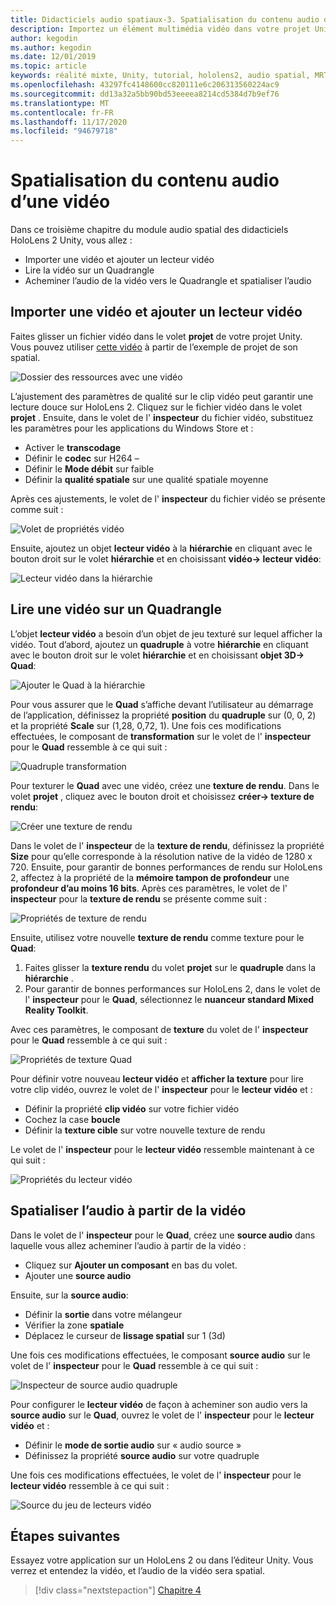 ```yaml
---
title: Didacticiels audio spatiaux-3. Spatialisation du contenu audio d’une vidéo
description: Importez un élément multimédia vidéo dans votre projet Unity et spatialez l’audio de la vidéo.
author: kegodin
ms.author: kegodin
ms.date: 12/01/2019
ms.topic: article
keywords: réalité mixte, Unity, tutorial, hololens2, audio spatial, MRTK, boîte à outils de réalité mixte, UWP, Windows 10, HRTF, fonction de transfert liée aux têtes, réverbération, Microsoft Spatializer, importation de vidéos, lecteur vidéo
ms.openlocfilehash: 43297fc4148600cc820111e6c206313560224ac9
ms.sourcegitcommit: dd13a32a5bb90bd53eeeea8214cd5384d7b9ef76
ms.translationtype: MT
ms.contentlocale: fr-FR
ms.lasthandoff: 11/17/2020
ms.locfileid: "94679718"
---
```

# <a name="spatializing-audio-from-a-video"></a>Spatialisation du contenu audio d’une vidéo
Dans ce troisième chapitre du module audio spatial des didacticiels HoloLens 2 Unity, vous allez :
* Importer une vidéo et ajouter un lecteur vidéo
* Lire la vidéo sur un Quadrangle
* Acheminer l’audio de la vidéo vers le Quadrangle et spatialiser l’audio

## <a name="import-a-video-and-add-a-video-player"></a>Importer une vidéo et ajouter un lecteur vidéo

Faites glisser un fichier vidéo dans le volet **projet** de votre projet Unity. Vous pouvez utiliser [cette vidéo](https://github.com/microsoft/spatialaudio-unity/blob/develop/Samples/MicrosoftSpatializerSample/Assets/Microsoft%20HoloLens%20-%20Spatial%20Sound-PTPvx7mDon4.mp4?raw=true) à partir de l’exemple de projet de son spatial.

![Dossier des ressources avec une vidéo](images/spatial-audio/assets-folder-with-video.png)

L’ajustement des paramètres de qualité sur le clip vidéo peut garantir une lecture douce sur HoloLens 2. Cliquez sur le fichier vidéo dans le volet **projet** . Ensuite, dans le volet de l' **inspecteur** du fichier vidéo, substituez les paramètres pour les applications du Windows Store et :
* Activer le **transcodage**
* Définir le **codec** sur H264 –
* Définir le **Mode débit** sur faible
* Définir la **qualité spatiale** sur une qualité spatiale moyenne

Après ces ajustements, le volet de l' **inspecteur** du fichier vidéo se présente comme suit :

![Volet de propriétés vidéo](images/spatial-audio/video-property-pane.png)

Ensuite, ajoutez un objet **lecteur vidéo** à la **hiérarchie** en cliquant avec le bouton droit sur le volet **hiérarchie** et en choisissant **vidéo-> lecteur vidéo**:

![Lecteur vidéo dans la hiérarchie](images/spatial-audio/video-player-in-hierarchy.png)

## <a name="play-video-onto-a-quadrangle"></a>Lire une vidéo sur un Quadrangle
L’objet **lecteur vidéo** a besoin d’un objet de jeu texturé sur lequel afficher la vidéo. Tout d’abord, ajoutez un **quadruple** à votre **hiérarchie** en cliquant avec le bouton droit sur le volet **hiérarchie** et en choisissant **objet 3D-> Quad**:

![Ajouter le Quad à la hiérarchie](images/spatial-audio/add-quad-to-hierarchy.png)

Pour vous assurer que le **Quad** s’affiche devant l’utilisateur au démarrage de l’application, définissez la propriété **position** du **quadruple** sur (0, 0, 2) et la propriété **Scale** sur (1,28, 0,72, 1). Une fois ces modifications effectuées, le composant de **transformation** sur le volet de l' **inspecteur** pour le **Quad** ressemble à ce qui suit :

![Quadruple transformation](images/spatial-audio/quad-transform.png)

Pour texturer le **Quad** avec une vidéo, créez une **texture de rendu**. Dans le volet **projet** , cliquez avec le bouton droit et choisissez **créer-> texture de rendu**:

![Créer une texture de rendu](images/spatial-audio/create-render-texture.png)

Dans le volet de l' **inspecteur** de la **texture de rendu**, définissez la propriété **Size** pour qu’elle corresponde à la résolution native de la vidéo de 1280 x 720. Ensuite, pour garantir de bonnes performances de rendu sur HoloLens 2, affectez à la propriété de la **mémoire tampon de profondeur** une **profondeur d’au moins 16 bits**. Après ces paramètres, le volet de l' **inspecteur** pour la **texture de rendu** se présente comme suit :

![Propriétés de texture de rendu](images/spatial-audio/render-texture-properties.png)

Ensuite, utilisez votre nouvelle **texture de rendu** comme texture pour le **Quad**:
1. Faites glisser la **texture rendu** du volet **projet** sur le **quadruple** dans la **hiérarchie** .
2. Pour garantir de bonnes performances sur HoloLens 2, dans le volet de l' **inspecteur** pour le **Quad**, sélectionnez le **nuanceur standard Mixed Reality Toolkit**.

Avec ces paramètres, le composant de **texture** du volet de l' **inspecteur** pour le **Quad** ressemble à ce qui suit :

![Propriétés de texture Quad](images/spatial-audio/quad-texture-properties.png)

Pour définir votre nouveau **lecteur vidéo** et **afficher la texture** pour lire votre clip vidéo, ouvrez le volet de l' **inspecteur** pour le **lecteur vidéo** et :
* Définir la propriété **clip vidéo** sur votre fichier vidéo
* Cochez la case **boucle**
* Définir la **texture cible** sur votre nouvelle texture de rendu

Le volet de l' **inspecteur** pour le **lecteur vidéo** ressemble maintenant à ce qui suit :

![Propriétés du lecteur vidéo](images/spatial-audio/video-player-properties.png)

## <a name="spatialize-the-audio-from-the-video"></a>Spatialiser l’audio à partir de la vidéo
Dans le volet de l' **inspecteur** pour le **Quad**, créez une **source audio** dans laquelle vous allez acheminer l’audio à partir de la vidéo :
* Cliquez sur **Ajouter un composant** en bas du volet.
* Ajouter une **source audio**

Ensuite, sur la **source audio**:
* Définir la **sortie** dans votre mélangeur
* Vérifier la zone **spatiale**
* Déplacez le curseur de **lissage spatial** sur 1 (3d)

Une fois ces modifications effectuées, le composant **source audio** sur le volet de l' **inspecteur** pour le **Quad** ressemble à ce qui suit :

![Inspecteur de source audio quadruple](images/spatial-audio/quad-audio-source-inspector.png)

Pour configurer le **lecteur vidéo** de façon à acheminer son audio vers la **source audio** sur le **Quad**, ouvrez le volet de l' **inspecteur** pour le **lecteur vidéo** et :
* Définir le **mode de sortie audio** sur « audio source »
* Définissez la propriété **source audio** sur votre quadruple

Une fois ces modifications effectuées, le volet de l' **inspecteur** pour le **lecteur vidéo** ressemble à ce qui suit :

![Source du jeu de lecteurs vidéo](images/spatial-audio/video-player-set-audio-source.png)

## <a name="next-steps"></a>Étapes suivantes
Essayez votre application sur un HoloLens 2 ou dans l’éditeur Unity. Vous verrez et entendez la vidéo, et l’audio de la vidéo sera spatial.

> [!div class="nextstepaction"]
> [Chapitre 4](unity-spatial-audio-ch4.md) 

